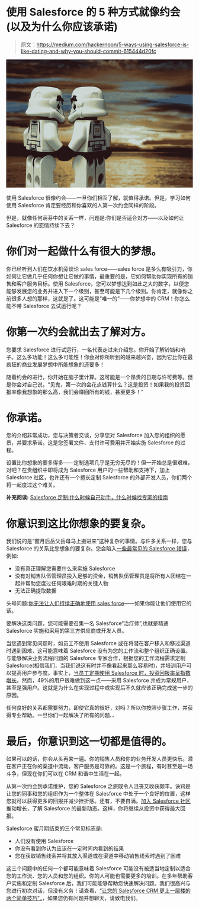 # 使用 Salesforce 的 5 种方式就像约会(以及为什么你应该承诺)

> 原文：<https://medium.com/hackernoon/5-ways-using-salesforce-is-like-dating-and-why-you-should-commit-615444d20fc>

![](img/24633d969b4ab511efa9071c4c0b3d67.png)

使用 Salesforce 很像约会——一旦你们相互了解，就值得承诺。但是，学习如何使用 Salesforce 肯定要经历和你喜欢的人第一次约会同样的阶段。

但是，就像任何萌芽中的关系一样，问题是:你们是否适合对方——以及如何让 Salesforce 的恋情持续下去？

# 你们对一起做什么有很大的梦想。

你已经听到人们在饮水机旁谈论 sales force——sales force 是多么有吸引力，你如何让它做几乎任何你想让它做的事情，最重要的是，它如何帮助你实现所有的销售和客户服务目标。使用 Salesforce，您可以梦想达到如此之大的数字，以便您能够发展您的业务并进入下一个级别，甚至可能是下几个级别。你肯定，就像你之前很多人想的那样，这就是了。这可能是“唯一的”——你梦想中的 CRM！你怎么能不带 Salesforce 去试运行呢？

# 你第一次约会就出去了解对方。

您要求 Salesforce 进行试运行，一名代表走过来介绍您。你开始了解铃铛和哨子。这么多功能！这么多可能性！你会对你所听到的越来越兴奋，因为它比你在最疯狂的商业发展梦想中所能想象的还要多！

随着约会的进行，你开始在脑子里计算。这可能是一个昂贵的日期与许可费等。但是你会对自己说，“见鬼，第一次约会花点钱算什么？这是投资！如果我的投资回报率像我想象的那么高，我们会赚回所有的钱，甚至更多！”

# 你承诺。

您的介绍非常成功，您与决策者交谈，分享您对 Salesforce 加入您的组织的愿景，并要求承诺。这是您签署文件、支付许可费用并开始实施 Salesforce 的过程。

设置比你想象的要多得多——定制选项几乎是无穷无尽的！但一开始总是很艰难，对吧？在贵组织中即将成为 Salesforce 用户的一些帮助和支持下，加上 Salesforce 社区，也许还有一个擅长定制 Salesforce 的外部开发人员，你们两个将一起度过这个难关。

**补充阅读:** [Salesforce 定制:什么时候自己动手，什么时候找专家的指南](https://rtslabs.com/salesforce-customization-when-to-diy-and-when-to-call-a-pro/)

# 你意识到这比你想象的要复杂。

我们说的是“蜜月后岳父岳母马上搬进来”这种复杂的事情。与许多关系一样，您与 Salesforce 的关系比您想象的要复杂。您会陷入[一些最常见的 Salesforce 错误](https://rtslabs.com/6-common-salesforce-mistakes-and-how-to-avoid-them/)，例如:

*   没有真正理解您需要什么来实施 Salesforce
*   没有对销售队伍管理员投入足够的资金，销售队伍管理员是将所有人团结在一起并帮助您度过任何艰难时期的关键人物
*   无法正确提取数据

头号问题:[你无法让人们持续正确地使用 sales force](https://rtslabs.com/3-reasons-your-sales-team-wont-use-salesforce-and-what-to-do-about-it/)——如果你能让他们使用它的话。

要解决这类问题，您可能需要召集一名 Salesforce“治疗师”,也就是精通 Salesforce 实施和采用的第三方供应商或开发人员。

当您遇到常见问题时，如员工不使用 Salesforce 或在将潜在客户移入和移过渠道时遇到困难，这可能意味着 Salesforce 没有为您的工作流和整个组织正确设置。与能够解决业务流程问题的 Salesforce 专家合作，根据您的工作流程需求定制 Salesforce(相信我们，当我们说这有时并不像看起来那么容易时)，并培训用户可以提高用户参与度。事实上，[当员工定期使用 Salesforce 时，投资回报率呈指数增长](https://rtslabs.com/the-one-thing-that-exponentially-increases-salesforce-roi/)。然而，49%的用户很难做到这一点——采用 Salesforce 并成为常规用户，甚至是强用户。这就是为什么在实现过程中或实现后不久就应该正确完成这一步的原因。

任何良好的关系都需要努力，即使它真的很好，对吗？所以你按照步骤工作，并获得专业帮助。一旦你们一起解决了所有的问题…

# 最后，你意识到这一切都是值得的。

如果可以的话，你会从头再来一遍。你的销售人员和你的业务开发人员更快乐。潜在客户正在你的渠道中流动。客户服务是可靠的。这是一个旅程，有时甚至是一场斗争，但现在你们可以在 CRM 和谐中生活在一起。

从第一次约会到承诺维护，您的 Salesforce 之旅既令人沮丧又收获颇丰。诀窍是让您的同事和您的组织作为一个整体在 Salesforce 中处于一个良好的位置，这样您就可以获得更多的回报并减少挫折感。还有，不要自满。[加入 Salesforce 社区](https://rtslabs.com/7-powerful-ways-use-salesforce-communities-drive-growth/)推动增长，了解 Salesforce 的最新动态。这样，你将继续从投资中获得最大回报。

Salesforce 蜜月期结束的三个常见标志是:

*   人们没有使用 Salesforce
*   你没有看到你认为应该在一定时间内看到的结果
*   您在获取销售线索并将其放入渠道或在渠道中移动销售线索时遇到了困难

这三个问题中的任何一个都可能意味着 Salesforce 可能没有被适当地定制以适合您的工作流、您的人员和您的组织。你的人可能也需要更多的培训。在多年帮助客户实施和定制 Salesforce 后，我们可能能够帮助您快速解决问题。我们很高兴与您进行初次对话，但没有义务！请查看，[“让您的 Salesforce CRM 更上一层楼的两个简单技巧”，](https://rtslabs.com/2-simple-tips-take-salesforce-crm-next-level/)，如果您仍有问题并想聊天，请致电我们。